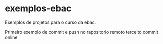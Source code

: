 # exemplos-ebac
Exemplos de projetos para o curso da ebac.

Primeiro exemplo de commit e push no rapositorio remoto
terceito commit online

